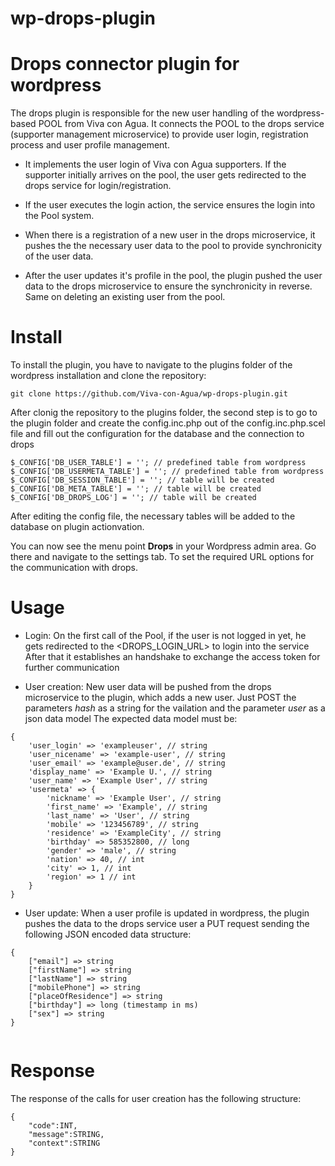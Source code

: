 # wp-drops-plugin

Drops connector plugin for wordpress
====================================

The drops plugin is responsible for the new user handling of the wordpress-based POOL from Viva con Agua.
It connects the POOL to the drops service (supporter management microservice) to provide user login, registration process 
and user profile management.

- It implements the user login of Viva con Agua supporters. If the supporter initially arrives on the pool, the user gets 
redirected to the drops service for login/registration.
 
- If the user executes the login action, the service ensures the login into the Pool system.
 
- When there is a registration of a new user in the drops microservice, it pushes the the necessary user data to the pool
to provide synchronicity of the user data.

- After the user updates it's profile in the pool, the plugin pushed the user data to the drops microservice to ensure 
the synchronicity in reverse. Same on deleting an existing user from the pool.

Install
=======

To install the plugin, you have to navigate to the plugins folder of the wordpress installation and clone the repository: 

```
git clone https://github.com/Viva-con-Agua/wp-drops-plugin.git
```

After clonig the repository to the plugins folder, the second step is to go to the plugin folder and create the config.inc.php out of the 
config.inc.php.scel file and fill out the configuration for the database and the connection to drops

```
$_CONFIG['DB_USER_TABLE'] = ''; // predefined table from wordpress
$_CONFIG['DB_USERMETA_TABLE'] = ''; // predefined table from wordpress
$_CONFIG['DB_SESSION_TABLE'] = ''; // table will be created
$_CONFIG['DB_META_TABLE'] = ''; // table will be created
$_CONFIG['DB_DROPS_LOG'] = ''; // table will be created
```

After editing the config file, the necessary tables will be added to the database on plugin actionvation.

You can now see the menu point <b>Drops</b> in your Wordpress admin area. Go there and navigate to the settings tab. To set the required URL options for the communication with drops.

Usage
=======

- Login:
On the first call of the Pool, if the user is not logged in yet, he gets redirected to the <DROPS_LOGIN_URL> to login into the service
After that it establishes an handshake to exchange the access token for further communication

- User creation:
New user data will be pushed from the drops microservice to the plugin, which adds a new user.
Just POST the parameters <i>hash</i> as a string for the vailation and the parameter <i>user</i> as a json data model
The expected data model must be:

```
{
    'user_login' => 'exampleuser', // string
    'user_nicename' => 'example-user', // string
    'user_email' => 'example@user.de', // string
    'display_name' => 'Example U.', // string
    'user_name' => 'Example User', // string
    'usermeta' => {
        'nickname' => 'Example User', // string
        'first_name' => 'Example', // string
        'last_name' => 'User', // string
        'mobile' => '123456789', // string
        'residence' => 'ExampleCity', // string
        'birthday' => 585352800, // long
        'gender' => 'male', // string
        'nation' => 40, // int
        'city' => 1, // int
        'region' => 1 // int
    }
}
```

- User update: When a user profile is updated in wordpress, the plugin pushes the data to the drops service user a PUT request
sending the following JSON encoded data structure:

```
{ 
    ["email"] => string 
    ["firstName"] => string
    ["lastName"] => string 
    ["mobilePhone"] => string 
    ["placeOfResidence"] => string 
    ["birthday"] => long (timestamp in ms)
    ["sex"] => string 
} 
    
```

Response
========

The response of the calls for user creation has the following structure:
 
```
{
    "code":INT,
    "message":STRING,
    "context":STRING
}
```